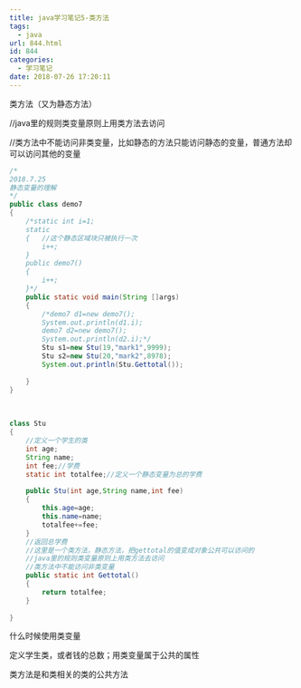 ```yaml
---
title: java学习笔记5-类方法
tags:
  - java
url: 844.html
id: 844
categories:
  - 学习笔记
date: 2018-07-26 17:20:11
---
```


类方法（又为静态方法）

//java里的规则类变量原则上用类方法去访问

//类方法中不能访问非类变量，比如静态的方法只能访问静态的变量，普通方法却可以访问其他的变量

```java
/*
2018.7.25
静态变量的理解
*/
public class demo7
{
    /*static int i=1;
    static
    {   //这个静态区域块只被执行一次
        i++;
    }
    public demo7()
    {
        i++;
    }*/
    public static void main(String []args)
    {
        /*demo7 d1=new demo7();
        System.out.println(d1.i);
        demo7 d2=new demo7();
        System.out.println(d2.i);*/
        Stu s1=new Stu(19,"mark1",9999);
        Stu s2=new Stu(20,"mark2",8978);
        System.out.println(Stu.Gettotal());
        
    }
}
```


​            
```java
class Stu
{
    //定义一个学生的类
    int age;
    String name;
    int fee;//学费
    static int totalfee;//定义一个静态变量为总的学费
    
    public Stu(int age,String name,int fee)
    {
        this.age=age;
        this.name=name;
        totalfee+=fee;
    }
    //返回总学费
    //这里是一个类方法，静态方法，把gettotal的值变成对象公共可以访问的
    //java里的规则类变量原则上用类方法去访问
    //类方法中不能访问非类变量
    public static int Gettotal()
    {
        return totalfee;
    }
    
}
```


什么时候使用类变量

定义学生类，或者钱的总数；用类变量属于公共的属性

类方法是和类相关的类的公共方法